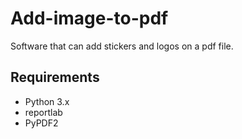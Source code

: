 # Add-image-to-pdf
Software that can add stickers and logos on a pdf file.


## Requirements
 - Python 3.x
 - reportlab
 - PyPDF2

